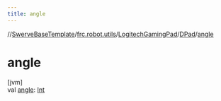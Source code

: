 ```yaml
---
title: angle
---
```

//[SwerveBaseTemplate](../../../../index.html)/[frc.robot.utils](../../index.html)/[LogitechGamingPad](../index.html)/[DPad](index.html)/[angle](angle.html)



# angle



[jvm]\
val [angle](angle.html): [Int](https://kotlinlang.org/api/latest/jvm/stdlib/kotlin/-int/index.html)




